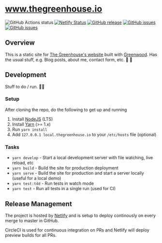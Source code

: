 # www.thegreenhouse.io
![GitHub Actions status](https://github.com/thegreenhouseio/www.thegreenhouse.io/workflows/Master%20Integration/badge.svg)
[![Netlify Status](https://api.netlify.com/api/v1/badges/2c9b7dc5-c01a-43eb-86a4-094f7720e2fd/deploy-status)](https://app.netlify.com/sites/silly-snyder-ece0b2/deploys)
[![GitHub release](https://img.shields.io/github/tag/thegreenhouseio/www.thegreenhouse.io.svg)](https://github.com/thegreenhouseio/www.thegreenhouse.io/tags)
[![GitHub issues](https://img.shields.io/github/issues-raw/thegreenhouseio/www.thegreenhouse.io.svg)](https://github.com/thegreenhouseio/www.thegreenhouse.io/issues)
[![GitHub issues](https://img.shields.io/github/issues-pr-raw/thegreenhouseio/www.thegreenhouse.io.svg)](https://github.com/thegreenhouseio/www.thegreenhouse.io/issues)


## Overview
This is a static site for [The Greenhouse's website](https://www.thegreenhouse.io) built with [Greenwood](https://www.greenwoodjs.io/).  Has the usual stuff, e.g. Blog posts, about me, contact form, etc.  🌟 💯

## Development
Stuff to do / run. 🏃‍♂️

### Setup
After cloning the repo, do the following to get up and running
1. Install [NodeJS](https://nodejs.org/en/) (LTS)
1. Install [Yarn](https://yarnpkg.com/en/) (>= 1.x)
1. Run `yarn install`
1. Add `127.0.0.1 local.thegreenhouse.io` to your `/etc/hosts` file (optional)

### Tasks
- `yarn develop` - Start a local development server with file watching, live reload, etc
- `yarn build` - Build the site for production deployment
- `yarn serve` - Build the site for production and start a server locally (useful for a local demo)
- `yarn test:tdd` - Run tests in watch mode
- `yarn test` - Run all tests in a single run (used for CI)

## Release Management
The project is hosted by [Netlify](https://www.netlify.com/) and is setup to deploy continously on every merge to master in GitHub.

CircleCI is used for continuous integration on PRs and Netlify will deploy preview builds for all PRs.
